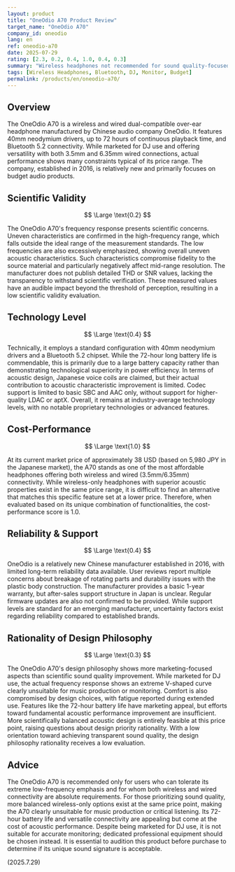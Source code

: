 ```yaml
---
layout: product
title: "OneOdio A70 Product Review"
target_name: "OneOdio A70"
company_id: oneodio
lang: en
ref: oneodio-a70
date: 2025-07-29
rating: [2.3, 0.2, 0.4, 1.0, 0.4, 0.3]
summary: "Wireless headphones not recommended for sound quality-focused users due to extreme bass emphasis and design issues"
tags: [Wireless Headphones, Bluetooth, DJ, Monitor, Budget]
permalink: /products/en/oneodio-a70/
---
```


## Overview

The OneOdio A70 is a wireless and wired dual-compatible over-ear headphone manufactured by Chinese audio company OneOdio. It features 40mm neodymium drivers, up to 72 hours of continuous playback time, and Bluetooth 5.2 connectivity. While marketed for DJ use and offering versatility with both 3.5mm and 6.35mm wired connections, actual performance shows many constraints typical of its price range. The company, established in 2016, is relatively new and primarily focuses on budget audio products.

## Scientific Validity

$$ \Large \text{0.2} $$

The OneOdio A70's frequency response presents scientific concerns. Uneven characteristics are confirmed in the high-frequency range, which falls outside the ideal range of the measurement standards. The low frequencies are also excessively emphasized, showing overall uneven acoustic characteristics. Such characteristics compromise fidelity to the source material and particularly negatively affect mid-range resolution. The manufacturer does not publish detailed THD or SNR values, lacking the transparency to withstand scientific verification. These measured values have an audible impact beyond the threshold of perception, resulting in a low scientific validity evaluation.

## Technology Level

$$ \Large \text{0.4} $$

Technically, it employs a standard configuration with 40mm neodymium drivers and a Bluetooth 5.2 chipset. While the 72-hour long battery life is commendable, this is primarily due to a large battery capacity rather than demonstrating technological superiority in power efficiency. In terms of acoustic design, Japanese voice coils are claimed, but their actual contribution to acoustic characteristic improvement is limited. Codec support is limited to basic SBC and AAC only, without support for higher-quality LDAC or aptX. Overall, it remains at industry-average technology levels, with no notable proprietary technologies or advanced features.

## Cost-Performance

$$ \Large \text{1.0} $$

At its current market price of approximately 38 USD (based on 5,980 JPY in the Japanese market), the A70 stands as one of the most affordable headphones offering both wireless and wired (3.5mm/6.35mm) connectivity. While wireless-only headphones with superior acoustic properties exist in the same price range, it is difficult to find an alternative that matches this specific feature set at a lower price. Therefore, when evaluated based on its unique combination of functionalities, the cost-performance score is 1.0.

## Reliability & Support

$$ \Large \text{0.4} $$

OneOdio is a relatively new Chinese manufacturer established in 2016, with limited long-term reliability data available. User reviews report multiple concerns about breakage of rotating parts and durability issues with the plastic body construction. The manufacturer provides a basic 1-year warranty, but after-sales support structure in Japan is unclear. Regular firmware updates are also not confirmed to be provided. While support levels are standard for an emerging manufacturer, uncertainty factors exist regarding reliability compared to established brands.

## Rationality of Design Philosophy

$$ \Large \text{0.3} $$

The OneOdio A70's design philosophy shows more marketing-focused aspects than scientific sound quality improvement. While marketed for DJ use, the actual frequency response shows an extreme V-shaped curve clearly unsuitable for music production or monitoring. Comfort is also compromised by design choices, with fatigue reported during extended use. Features like the 72-hour battery life have marketing appeal, but efforts toward fundamental acoustic performance improvement are insufficient. More scientifically balanced acoustic design is entirely feasible at this price point, raising questions about design priority rationality. With a low orientation toward achieving transparent sound quality, the design philosophy rationality receives a low evaluation.

## Advice

The OneOdio A70 is recommended only for users who can tolerate its extreme low-frequency emphasis and for whom both wireless and wired connectivity are absolute requirements. For those prioritizing sound quality, more balanced wireless-only options exist at the same price point, making the A70 clearly unsuitable for music production or critical listening. Its 72-hour battery life and versatile connectivity are appealing but come at the cost of acoustic performance. Despite being marketed for DJ use, it is not suitable for accurate monitoring; dedicated professional equipment should be chosen instead. It is essential to audition this product before purchase to determine if its unique sound signature is acceptable.

(2025.7.29)
